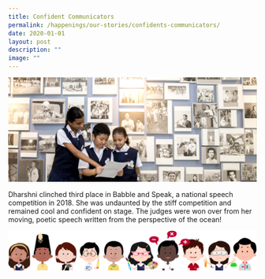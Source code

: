 ```yaml
---
title: Confident Communicators
permalink: /happenings/our-stories/confidents-communicators/
date: 2020-01-01
layout: post
description: ""
image: ""
---
```

![](/images/ConfidentCommunicator.jpg)

Dharshni clinched third place in Babble and Speak, a national speech competition in 2018. She was undaunted by the stiff competition and remained cool and confident on stage. The judges were won over from her moving, poetic speech written from the perspective of the ocean!

![](/images/kids.png)